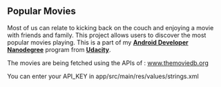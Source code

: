 ## Popular Movies
Most of us can relate to kicking back on the couch and enjoying a movie with friends and family. This project allows users to discover the most popular movies playing. This is a part of my **[Android Developer Nanodegree](https://www.udacity.com/course/android-developer-nanodegree--nd801)** program from **[Udacity](http://www.udacity.com)**.

 The movies are being fetched using the APIs of : www.themoviedb.org

You can enter your API_KEY in app/src/main/res/values/strings.xml
